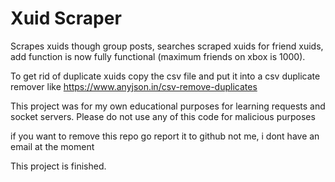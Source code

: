 # Xuid Scraper
Scrapes xuids though group posts, searches scraped xuids for friend xuids, add function is now fully functional (maximum friends on xbox is 1000).

To get rid of duplicate xuids copy the csv file and put it into a csv duplicate remover like https://www.anyjson.in/csv-remove-duplicates

This project was for my own educational purposes for learning requests and socket servers. Please do not use any of this code for malicious purposes

if you want to remove this repo go report it to github not me, i dont have an email at the moment 

This project is finished.

